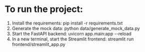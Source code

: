 # To run the project:

1. Install the requirements: pip install -r requirements.txt
2. Generate the mock data: python data/generate_mock_data.py
3. Start the FastAPI backend: uvicorn app.main:app --reload
4. In a new terminal, start the Streamlit frontend: streamlit run frontend/streamlit_app.py

